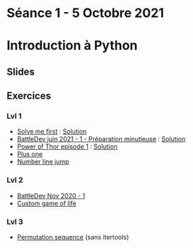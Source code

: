 # Séance 1 - 5 Octobre 2021
# Introduction à Python
## Slides
## Exercices
### Lvl 1
  - [Solve me first](https://www.hackerrank.com/challenges/solve-me-first/problem) : [Solution](solve-me-first.py)
  - [BattleDev juin 2021 - 1 - Préparation minutieuse](https://www.isograd-testingservices.com/FR/solutions-challenges-de-code?cts_id=76) : [Solution](Preparation-minutieuse.py)
  - [Power of Thor episode 1](https://www.codingame.com/ide/puzzle/power-of-thor-episode-1) : [Solution](Power-of-thor-ep-1.py)
  - [Plus one](https://leetcode.com/problems/plus-one/)
  - [Number line jump](https://www.hackerrank.com/challenges/kangaroo/problem)
### Lvl 2
  - [BattleDev Nov 2020 - 1](https://www.isograd-testingservices.com/FR/solutions-challenges-de-code?cts_id=70)
  - [Custom game of life](https://www.codingame.com/ide/puzzle/custom-game-of-life)
### Lvl 3
  - [Permutation sequence](https://leetcode.com/problems/permutation-sequence/) (sans itertools)
